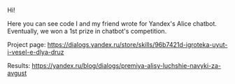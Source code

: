 Hi!

Here you can see code I and my friend wrote for Yandex's Alice chatbot.
Eventually, we won a 1st prize in chatbot's competition.

Project page: https://dialogs.yandex.ru/store/skills/96b7421d-igroteka-uyut-i-vesel-e-dlya-druz

Results: https://yandex.ru/blog/dialogs/premiya-alisy-luchshie-navyki-za-avgust
